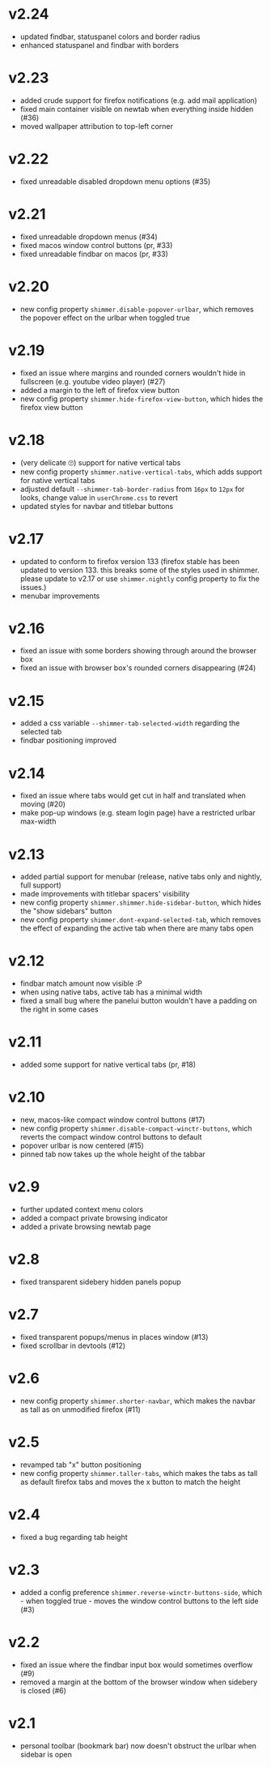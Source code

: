 # v2.24
 - updated findbar, statuspanel colors and border radius
 - enhanced statuspanel and findbar with borders

# v2.23
 - added crude support for firefox notifications (e.g. add mail application)
 - fixed main container visible on newtab when everything inside hidden (#36)
 - moved wallpaper attribution to top-left corner

# v2.22
 - fixed unreadable disabled dropdown menu options (#35)

# v2.21
 - fixed unreadable dropdown menus (#34)
 - fixed macos window control buttons (pr, #33)
 - fixed unreadable findbar on macos (pr, #33)

# v2.20
 - new config property `shimmer.disable-popover-urlbar`, which removes the popover effect on the urlbar when toggled true

# v2.19
 - fixed an issue where margins and rounded corners wouldn't hide in fullscreen (e.g. youtube video player) (#27)
 - added a margin to the left of firefox view button
 - new config property `shimmer.hide-firefox-view-button`, which hides the firefox view button

# v2.18
 - (very delicate 🙄) support for native vertical tabs
 - new config property `shimmer.native-vertical-tabs`, which adds support for native vertical tabs
 - adjusted default `--shimmer-tab-border-radius` from `16px` to `12px` for looks, change value in `userChrome.css` to revert
 - updated styles for navbar and titlebar buttons

# v2.17
 - updated to conform to firefox version 133 (firefox stable has been updated to version 133. this breaks some of the styles used in shimmer. please update to v2.17 or use `shimmer.nightly` config property to fix the issues.)
 - menubar improvements

# v2.16
 - fixed an issue with some borders showing through around the browser box
 - fixed an issue with browser box's rounded corners disappearing (#24)

# v2.15
 - added a css variable `--shimmer-tab-selected-width` regarding the selected tab
 - findbar positioning improved

# v2.14
 - fixed an issue where tabs would get cut in half and translated when moving (#20)
 - make pop-up windows (e.g. steam login page) have a restricted urlbar max-width

# v2.13
 - added partial support for menubar (release, native tabs only and nightly, full support)
 - made improvements with titlebar spacers' visibility
 - new config property `shimmer.shimmer.hide-sidebar-button`, which hides the "show sidebars" button
 - new config property `shimmer.dont-expand-selected-tab`, which removes the effect of expanding the active tab when there are many tabs open

# v2.12
 - findbar match amount now visible :P
 - when using native tabs, active tab has a minimal width
 - fixed a small bug where the panelui button wouldn't have a padding on the right in some cases

# v2.11
 - added some support for native vertical tabs (pr, #18)

# v2.10
 - new, macos-like compact window control buttons (#17)
 - new config property `shimmer.disable-compact-winctr-buttons`, which reverts the compact window control buttons to default
 - popover urlbar is now centered (#15)
 - pinned tab now takes up the whole height of the tabbar

# v2.9
 - further updated context menu colors
 - added a compact private browsing indicator
 - added a private browsing newtab page

# v2.8
 - fixed transparent sidebery hidden panels popup

# v2.7
 - fixed transparent popups/menus in places window (#13)
 - fixed scrollbar in devtools (#12)

# v2.6
 - new config property `shimmer.shorter-navbar`, which makes the navbar as tall as on unmodified firefox (#11)

# v2.5
 - revamped tab "x" button positioning
 - new config property `shimmer.taller-tabs`, which makes the tabs as tall as default firefox tabs and moves the x button to match the height

# v2.4
 - fixed a bug regarding tab height

# v2.3
 - added a config preference `shimmer.reverse-winctr-buttons-side`, which - when toggled true - moves the window control buttons to the left side (#3)

# v2.2
 - fixed an issue where the findbar input box would sometimes overflow (#9)
 - removed a margin at the bottom of the browser window when sidebery is closed (#6)

# v2.1
 - personal toolbar (bookmark bar) now doesn't obstruct the urlbar when sidebar is open

